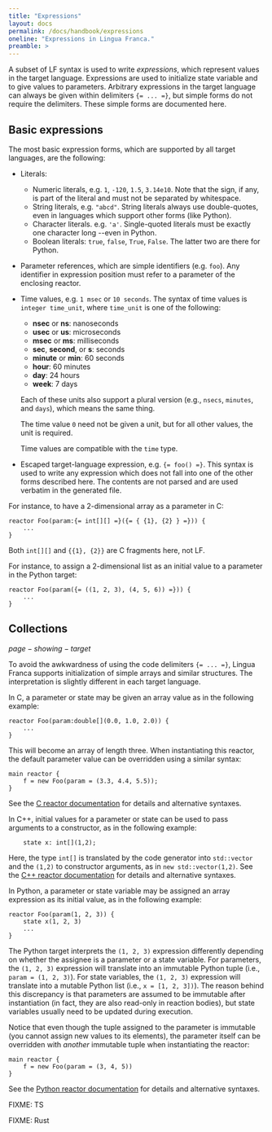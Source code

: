 ```yaml
---
title: "Expressions"
layout: docs
permalink: /docs/handbook/expressions
oneline: "Expressions in Lingua Franca."
preamble: >
---
```


A subset of LF syntax is used to write _expressions_, which represent values in the target language. Expressions are used to initialize state variable and to give values to parameters. Arbitrary expressions in the target language can always be given within delimiters `{= ... =}`, but simple forms do not require the delimiters. These simple forms are documented here.

## Basic expressions

The most basic expression forms, which are supported by all target languages, are the following:

- Literals:
  - Numeric literals, e.g. `1`, `-120`, `1.5`, `3.14e10`. Note that the sign, if any, is part of the literal and must not be separated by whitespace.
  - String literals, e.g. `"abcd"`. String literals always use double-quotes, even in languages which support other forms (like Python).
  - Character literals. e.g. `'a'`. Single-quoted literals must be exactly one character long --even in Python.
  - Boolean literals: `true`, `false`, `True`, `False`. The latter two are there for Python.
- Parameter references, which are simple identifiers (e.g. `foo`). Any identifier in expression position must refer to a parameter of the enclosing reactor.
- Time values, e.g. `1 msec` or `10 seconds`. The syntax of time values is `integer time_unit`, where `time_unit` is one of the following:

  - **nsec** or **ns**: nanoseconds
  - **usec** or **us**: microseconds
  - **msec** or **ms**: milliseconds
  - **sec**, **second**, or **s**: seconds
  - **minute** or **min**: 60 seconds
  - **hour**: 60 minutes
  - **day**: 24 hours
  - **week**: 7 days

  Each of these units also support a plural version (e.g., `nsecs`, `minutes`, and `days`), which means the same thing.

  The time value `0` need not be given a unit, but for all other values, the unit is required.

  Time values are compatible with the `time` type.

- Escaped target-language expression, e.g. `{= foo() =}`. This syntax is used to write any expression which does not fall into one of the other forms described here. The contents are not parsed and are used verbatim in the generated file.

<div class="lf-c">

For instance, to have a 2-dimensional array as a parameter in C:

```
reactor Foo(param:{= int[][] =}({= { {1}, {2} } =})) {
    ...
}
```

Both `int[][]` and `{{1}, {2}}` are C fragments here, not LF.

</div>

<div class="lf-py">

For instance, to assign a 2-dimensional list as an initial value to a parameter
in the Python target:

```lf-py
reactor Foo(param({= ((1, 2, 3), (4, 5, 6)) =})) {
    ...
}
```

</div>

## Collections

$page-showing-target$

To avoid the awkwardness of using the code delimiters `{= ... =}`, Lingua Franca supports initialization of simple arrays and similar structures. The interpretation is slightly different in each target language.

<div class="lf-c">

In C, a parameter or state may be given an array value as in the following example:

```lf
reactor Foo(param:double[](0.0, 1.0, 2.0)) {
    ...
}
```

This will become an array of length three. When instantiating this reactor, the default parameter value can be overridden using a similar syntax:

```lf
main reactor {
    f = new Foo(param = (3.3, 4.4, 5.5));
}
```

See the [C reactor documentation](/docs/handbook/c-reactors) for details and alternative syntaxes.

</div>

<div class="lf-cpp">

In C++, initial values for a parameter or state can be used to pass arguments to a constructor, as in the following example:

```lf-cpp
    state x: int[](1,2);
```

Here, the type `int[]` is translated by the code generator into `std::vector` and the `(1,2)` to constructor arguments, as in `new std::vector(1,2)`. See the [C++ reactor documentation](/docs/handbook/cpp-reactors#using-state-variables) for details and alternative syntaxes.

</div>

<div class="lf-py">

In Python, a parameter or state variable may be assigned an array expression as its initial value, as in the following example:

```lf-py
reactor Foo(param(1, 2, 3)) {
    state x(1, 2, 3)
    ...
}
```

The Python target interprets the `(1, 2, 3)` expression differently depending on
whether the assignee is a parameter or a state variable. For parameters, the
`(1, 2, 3)` expression will translate into an immutable Python tuple (i.e.,
`param = (1, 2, 3)`). For state variables, the `(1, 2, 3)` expression will
translate into a mutable Python list (i.e., `x = [1, 2, 3])`). The reason behind
this discrepancy is that parameters are assumed to be immutable after
instantiation (in fact, they are also read-only in reaction bodies), but state
variables usually need to be updated during execution.

<!-- In Python, `[1, 2, 3]` defines a list, which is mutable, whereas `(1, 2, 3)` defines a tuple, which is not mutable. To support this distinction, both syntaxes are available in Lingua Franca without code delimiters. For example, -->

Notice that even though the tuple assigned to the parameter is immutable (you
cannot assign new values to its elements), the parameter itself can be
overridden with _another_ immutable tuple when instantiating the reactor:

```lf-py
main reactor {
    f = new Foo(param = (3, 4, 5))
}
```

See the [Python reactor documentation](/docs/handbook/cpp-reactors#python-reactors) for details and alternative syntaxes.

</div>

<div class="lf-ts warning">

FIXME: TS

</div>

<div class="lf-rs warning">

FIXME: Rust

</div>
